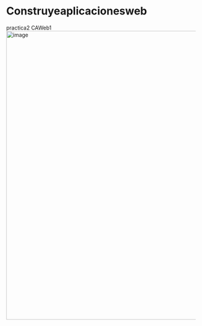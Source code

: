 # Construyeaplicacionesweb
practica2
CAWeb1
<img width="1366" height="768" alt="image" src="https://github.com/user-attachments/assets/b06d550e-ef4a-4a9d-80c4-9611714e1b82" />
